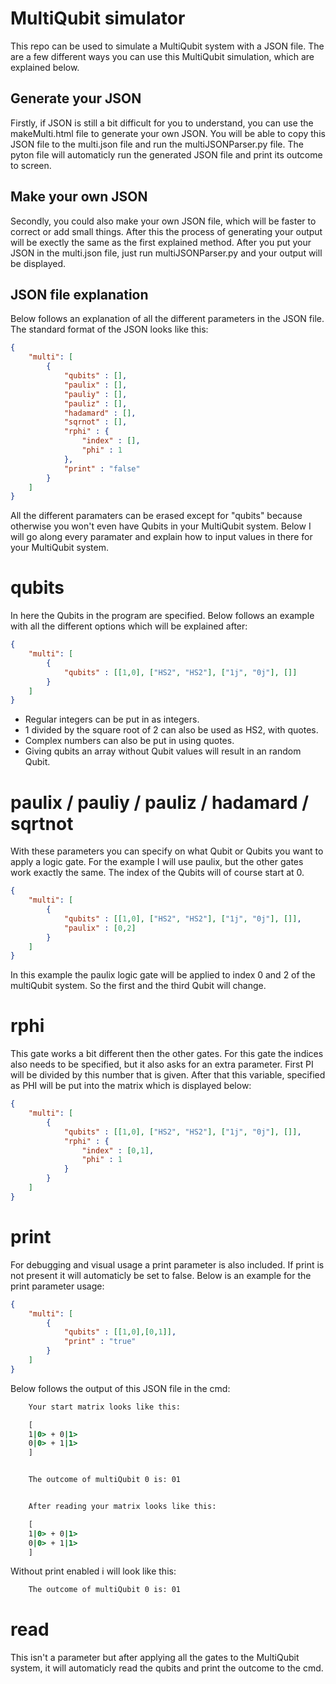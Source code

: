 # MultiQubit simulator

This repo can be used to simulate a MultiQubit system with a JSON file. 
The are a few different ways you can use this MultiQubit simulation, which are explained below.

## Generate your JSON
Firstly, if JSON is still a bit difficult for you to understand, you can use the makeMulti.html file to generate your own JSON.
You will be able to copy this JSON file to the multi.json file and run the multiJSONParser.py file. The pyton file will automaticly run the generated JSON file and print its outcome to screen.

## Make your own JSON
Secondly, you could also make your own JSON file, which will be faster to correct or add small things. After this the process of generating your output will be exectly the same as the first explained method. After you put your JSON in the multi.json file, just run multiJSONParser.py and your output will be displayed.


## JSON file explanation
Below follows an explanation of all the different parameters in the JSON file. The standard format of the JSON looks like this:

```JSON
{
	"multi": [
		{
			"qubits" : [],
			"paulix" : [],
			"pauliy" : [],
			"pauliz" : [],
			"hadamard" : [],
			"sqrnot" : [],
			"rphi" : {
				"index" : [],
				"phi" : 1
			},
			"print" : "false"
		}
	]
}
```

All the different paramaters can be erased except for "qubits" because otherwise you won't even have Qubits in your MultiQubit system.
Below I will go along every paramater and explain how to input values in there for your MultiQubit system.

# qubits

In here the Qubits in the program are specified. Below follows an example with all the different options which will be explained after:

```JSON
{
    "multi": [
		{
            "qubits" : [[1,0], ["HS2", "HS2"], ["1j", "0j"], []]
        }
    ]
}
```
<ul>
    <li> Regular integers can be put in as integers.
    <li> 1 divided by the square root of 2 can also be used as HS2, with quotes.
    <li> Complex numbers can also be put in using quotes.
    <li> Giving qubits an array without Qubit values will result in an random Qubit.
</ul>

# paulix / pauliy / pauliz / hadamard / sqrtnot

With these parameters you can specify on what Qubit or Qubits you want to apply a logic gate. For the example I will use paulix, but the other gates work exactly the same. The index of the Qubits will of course start at 0.

```JSON
{
    "multi": [
		{
            "qubits" : [[1,0], ["HS2", "HS2"], ["1j", "0j"], []],
            "paulix" : [0,2]
        }
    ]
}
```

In this example the paulix logic gate will be applied to index 0 and 2 of the multiQubit system. So the first and the third Qubit will change.

# rphi

This gate works a bit different then the other gates. For this gate the indices also needs to be specified, but it also asks for an extra parameter. First PI will be divided by this number that is given. After that this variable, specified as PHI will be put into the matrix which is displayed below:

```JSON
{
    "multi": [
		{
            "qubits" : [[1,0], ["HS2", "HS2"], ["1j", "0j"], []],
            "rphi" : {
				"index" : [0,1],
				"phi" : 1
			}
        }
    ]
}
```

# print

For debugging and visual usage a print parameter is also included. If print is not present it will automaticly be set to false.
Below is an example for the print parameter usage:


```JSON
{
    "multi": [
		{
            "qubits" : [[1,0],[0,1]],
            "print" : "true"
        }
    ]
}
```

Below follows the output of this JSON file in the cmd:

```cmd
    Your start matrix looks like this:

    [
    1|0> + 0|1>
    0|0> + 1|1>
    ]


    The outcome of multiQubit 0 is: 01


    After reading your matrix looks like this:

    [
    1|0> + 0|1>
    0|0> + 1|1>
    ]
```

Without print enabled i will look like this:

```cmd
    The outcome of multiQubit 0 is: 01
````

# read

This isn't a parameter but after applying all the gates to the MultiQubit system, it will automaticly read the qubits and print the outcome to the cmd. 

